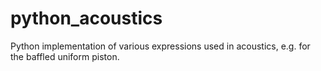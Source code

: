 # python_acoustics
Python implementation of various expressions used in acoustics, e.g. for the baffled uniform piston.
